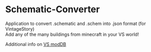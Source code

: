 # Schematic-Converter
Application to convert .schematic and .schem into .json format (for VintageStory)
<br>
Add any of the many buildings from minecraft in your VS world!

Additional info on [VS modDB](https://mods.vintagestory.at/show/mod/3896)
